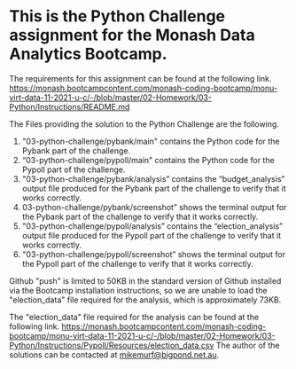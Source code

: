 
# This is the Python Challenge assignment for the Monash Data Analytics Bootcamp.

The requirements for this assignment can be found at the following link. https://monash.bootcampcontent.com/monash-coding-bootcamp/monu-virt-data-11-2021-u-c/-/blob/master/02-Homework/03-Python/Instructions/README.md

The Files providing the solution to the Python Challenge are the following.
1.	"03-python-challenge/pybank/main" contains the Python code for the Pybank part of the challenge. 
2.	“03-python-challenge/pypoll/main" contains the Python code for the Pypoll part of the challenge. 
3.	"03-python-challenge/pybank/analysis” contains the “budget_analysis” output file produced for the Pybank part of the challenge to verify that it works correctly.
4.	03-python-challenge/pybank/screenshot” shows the terminal output for the Pybank part of the challenge to verify that it works correctly.
5.	"03-python-challenge/pypoll/analysis” contains the “election_analysis” output file produced for the Pypoll part of the challenge to verify that it works correctly.
6.	"03-python-challenge/pypoll/screenshot” shows the terminal output for the Pypoll part of the challenge to verify that it works correctly.

Github "push" is limited to 50KB in the standard version of Github installed via the Bootcamp installation instructions, so we are unable to load the "election_data" file required for the analysis, which is approximately 73KB.

The "election_data" file required for the analysis can be found at the following link.
https://monash.bootcampcontent.com/monash-coding-bootcamp/monu-virt-data-11-2021-u-c/-/blob/master/02-Homework/03-Python/Instructions/Pypoll/Resources/election_data.csv
The author of the solutions can be contacted at mikemurf@bigpond.net.au.

